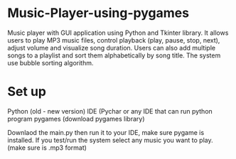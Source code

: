 # Music-Player-using-pygames
Music player with GUI application using Python and Tkinter library. It allows users to play MP3 music files, control playback (play, pause, stop, next), adjust volume and visualize song duration. Users can also add multiple songs to a playlist and sort them alphabetically by song title. The system use bubble sorting algorithm.

# Set up
Python (old - new version)
IDE (Pychar or any IDE that can run python program
pygames (download pygames library)

Downlaod the main.py then run it to your IDE, make sure pygame is installed. If you test/run the system select any music you want to play. (make sure is .mp3 format)
